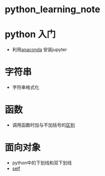# python_learning_note
# python 入门
  * 利用[anaconda](https://github.com/xiao7462/python_learning_note/blob/master/anaconda.md) 安装jupyter
  
# 字符串
 * 字符串格式化

# 函数
 * 调用函数时加与不加括号的[区别](https://github.com/xiao7462/python_learning_note/blob/master/function/self.ipynb)
# 面向对象
 * python中的下划线和双下划线
 * [self](https://github.com/xiao7462/python_learning_note/blob/master/OOP/self.ipynb)
